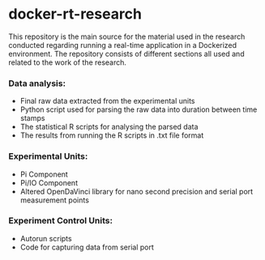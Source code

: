 # docker-rt-research

This repository is the main source for the material used in the research conducted regarding running a real-time application in a Dockerized environment. The repository consists of different sections all used and related to the work of the research.


### Data analysis:
* Final raw data extracted from the experimental units
* Python script used for parsing the raw data into duration between time stamps
* The statistical R scripts for analysing the parsed data
* The results from running the R scripts in .txt file format


### Experimental Units:
* Pi Component
* Pi/IO Component
* Altered OpenDaVinci library for nano second precision and serial port measurement points

### Experiment Control Units:
* Autorun scripts
* Code for capturing data from serial port
